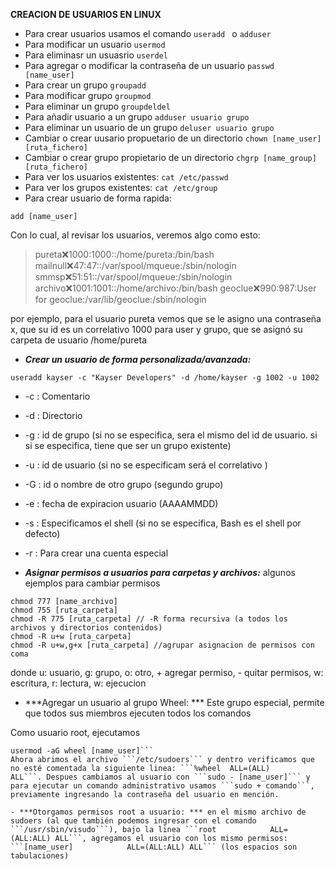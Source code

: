 **CREACION DE USUARIOS EN LINUX**

- Para crear usuarios usamos el comando ```useradd ``` o ```adduser```
- Para modificar un usuario ```usermod```
- Para eliminasr un usuasrio ```userdel```
- Para agregar o modificar la contraseña de un usuario ```passwd [name_user]```
- Para crear un grupo ```groupadd```
- Para modificar grupo ```groupmod```
- Para eliminar un grupo ```groupdeldel```
- Para añadir usuario a un grupo ```adduser usuario grupo```
- Para eliminar un usuario de un grupo ```deluser usuario grupo```
- Cambiar o crear uusario propuetario de un directorio ```chown [name_user] [ruta_fichero]```
- Cambiar o crear grupo propietario de un directorio ```chgrp [name_group] [ruta_fichero]```
- Para ver los usuarios existentes: ```cat /etc/passwd```
- Para ver los grupos existentes: ```cat /etc/group```
- Para crear usuario de forma rapida:
```
add [name_user]
```
Con lo cual, al revisar los usuarios, veremos algo como esto:
> pureta:x:1000:1000::/home/pureta:/bin/bash
> mailnull:x:47:47::/var/spool/mqueue:/sbin/nologin
> smmsp:x:51:51::/var/spool/mqueue:/sbin/nologin
> archivo:x:1001:1001::/home/archivo:/bin/bash
> geoclue:x:990:987:User for geoclue:/var/lib/geoclue:/sbin/nologin

 por ejemplo, para el usuario pureta vemos que se le asigno una contraseña x, que su id es un correlativo 1000 para user y grupo, que se asignó su carpeta de usuario /home/pureta

- ***Crear un usuario de forma personalizada/avanzada:***
```
useradd kayser -c "Kayser Developers" -d /home/kayser -g 1002 -u 1002
```
 - -c	:	Comentario
 - -d	:	Directorio
 - -g	:	id de grupo (si no se especifica, sera el mismo del id de usuario. si si se especifica, tiene que ser un grupo existente)
 - -u	:	id de usuario (si no se especificam será el correlativo )
 - -G	:	id o nombre de otro grupo (segundo grupo)
 - -e	:	fecha de expiracion usuario (AAAAMMDD)
 - -s	:	Especificamos el shell (si no se especifica, Bash es el shell por defecto)
 - -r	:	Para crear una cuenta especial

- ***Asignar permisos a usuarios para carpetas y archivos:*** algunos ejemplos para cambiar permisos
```
chmod 777 [name_archivo]
chmod 755 [ruta_carpeta]
chmod -R 775 [ruta_carpeta] // -R forma recursiva (a todos los archivos y directorios contenidos)
chmod -R u+w [ruta_carpeta]
chmod -R u+w,g+x [ruta_carpeta] //agrupar asignacion de permisos con coma
```
donde u: usuario, g: grupo, o: otro, + agregar permiso, - quitar permisos, w: escritura, r: lectura, w: ejecucion

- ***Agregar un usuario al grupo Wheel: *** Este grupo especial, permite que todos sus miembros ejecuten todos los comandos
 
 Como usuario root, ejecutamos
```
usermod -aG wheel [name_user]```
Ahora abrimos el archivo ```/etc/sudoers``` y dentro verificamos que no esté comentada la siguiente linea: ```%wheel  ALL=(ALL)       ALL```. Despues cambiamos al usuario con ```sudo - [name_user]``` y para ejecutar un comando administrativo usamos ```sudo + comando```, previamente ingresando la contraseña del usuario en mención.

- ***Otorgamos permisos root a usuario: *** en el mismo archivo de sudoers (al que también podemos ingresar con el comando ```/usr/sbin/visudo```), bajo la linea ```root            ALL=(ALL:ALL) ALL```, agregamos el usuario con los mismo permisos: ```[name_user]            ALL=(ALL:ALL) ALL``` (los espacios son tabulaciones)




